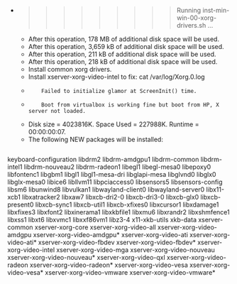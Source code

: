 * >>>>>>>>> Running inst-min-win-00-xorg-drivers.sh ...
  * After this operation, 178 MB of additional disk space will be used.
  * After this operation, 3,659 kB of additional disk space will be used.
  * After this operation, 211 kB of additional disk space will be used.
  * After this operation, 218 kB of additional disk space will be used.
  * Install common xorg drivers.
  * Install xserver-xorg-video-intel to fix: cat /var/log/Xorg.0.log
  * 		Failed to initialize glamor at ScreenInit() time.
  * 		Boot from virtualbox is working fine but boot from HP, X server not loaded.
  * Disk size = 4023816K. Space Used = 227988K. Runtime = 00:00:00:07.
  * The following NEW packages will be installed:
  ```bash
keyboard-configuration libdrm2 libdrm-amdgpu1 libdrm-common libdrm-intel1
libdrm-nouveau2 libdrm-radeon1 libegl1 libegl-mesa0 libepoxy0
libfontenc1 libgbm1 libgl1 libgl1-mesa-dri libglapi-mesa
libglvnd0 libglx0 libglx-mesa0 libice6 libllvm11
libpciaccess0 libsensors5 libsensors-config libsm6 libunwind8
libvulkan1 libwayland-client0 libwayland-server0 libx11-xcb1 libxatracker2
libxaw7 libxcb-dri2-0 libxcb-dri3-0 libxcb-glx0 libxcb-present0
libxcb-sync1 libxcb-util1 libxcb-xfixes0 libxcursor1 libxdamage1
libxfixes3 libxfont2 libxinerama1 libxkbfile1 libxmu6
libxrandr2 libxshmfence1 libxss1 libxt6 libxvmc1
libxxf86vm1 libz3-4 x11-xkb-utils xkb-data xserver-common
xserver-xorg-core xserver-xorg-video-all xserver-xorg-video-amdgpu xserver-xorg-video-amdgpu* xserver-xorg-video-ati
xserver-xorg-video-ati* xserver-xorg-video-fbdev xserver-xorg-video-fbdev* xserver-xorg-video-intel xserver-xorg-video-mga
xserver-xorg-video-nouveau xserver-xorg-video-nouveau* xserver-xorg-video-qxl xserver-xorg-video-radeon xserver-xorg-video-radeon*
xserver-xorg-video-vesa xserver-xorg-video-vesa* xserver-xorg-video-vmware xserver-xorg-video-vmware*
  ```
